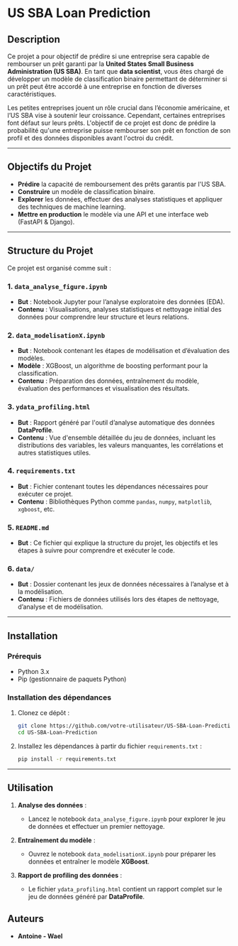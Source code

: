 # US SBA Loan Prediction

## Description

Ce projet a pour objectif de prédire si une entreprise sera capable de rembourser un prêt garanti par la **United States Small Business Administration (US SBA)**. En tant que **data scientist**, vous êtes chargé de développer un modèle de classification binaire permettant de déterminer si un prêt peut être accordé à une entreprise en fonction de diverses caractéristiques.

Les petites entreprises jouent un rôle crucial dans l’économie américaine, et l’US SBA vise à soutenir leur croissance. Cependant, certaines entreprises font défaut sur leurs prêts. L'objectif de ce projet est donc de prédire la probabilité qu'une entreprise puisse rembourser son prêt en fonction de son profil et des données disponibles avant l'octroi du crédit.

---

## Objectifs du Projet

- **Prédire** la capacité de remboursement des prêts garantis par l'US SBA.
- **Construire** un modèle de classification binaire.
- **Explorer** les données, effectuer des analyses statistiques et appliquer des techniques de machine learning.
- **Mettre en production** le modèle via une API et une interface web (FastAPI & Django).

---

## Structure du Projet

Ce projet est organisé comme suit :

### 1. **`data_analyse_figure.ipynb`**
   - **But** : Notebook Jupyter pour l’analyse exploratoire des données (EDA).
   - **Contenu** : Visualisations, analyses statistiques et nettoyage initial des données pour comprendre leur structure et leurs relations.
   
### 2. **`data_modelisationX.ipynb`**
   - **But** : Notebook contenant les étapes de modélisation et d’évaluation des modèles.
   - **Modèle** : XGBoost, un algorithme de boosting performant pour la classification.
   - **Contenu** : Préparation des données, entraînement du modèle, évaluation des performances et visualisation des résultats.
   
### 3. **`ydata_profiling.html`**
   - **But** : Rapport généré par l'outil d’analyse automatique des données **DataProfile**.
   - **Contenu** : Vue d'ensemble détaillée du jeu de données, incluant les distributions des variables, les valeurs manquantes, les corrélations et autres statistiques utiles.

### 4. **`requirements.txt`**
   - **But** : Fichier contenant toutes les dépendances nécessaires pour exécuter ce projet.
   - **Contenu** : Bibliothèques Python comme `pandas`, `numpy`, `matplotlib`, `xgboost`, etc.

### 5. **`README.md`**
   - **But** : Ce fichier qui explique la structure du projet, les objectifs et les étapes à suivre pour comprendre et exécuter le code.

### 6. **`data/`**
   - **But** : Dossier contenant les jeux de données nécessaires à l’analyse et à la modélisation.
   - **Contenu** : Fichiers de données utilisés lors des étapes de nettoyage, d’analyse et de modélisation.

---

## Installation

### Prérequis
- Python 3.x
- Pip (gestionnaire de paquets Python)

### Installation des dépendances

1. Clonez ce dépôt :
   ```bash
   git clone https://github.com/votre-utilisateur/US-SBA-Loan-Prediction.git
   cd US-SBA-Loan-Prediction
   ```

2. Installez les dépendances à partir du fichier `requirements.txt` :
   ```bash
   pip install -r requirements.txt
   ```

---

## Utilisation

1. **Analyse des données** :
   - Lancez le notebook `data_analyse_figure.ipynb` pour explorer le jeu de données et effectuer un premier nettoyage.
   
2. **Entraînement du modèle** :
   - Ouvrez le notebook `data_modelisationX.ipynb` pour préparer les données et entraîner le modèle **XGBoost**.
   
3. **Rapport de profiling des données** :
   - Le fichier `ydata_profiling.html` contient un rapport complet sur le jeu de données généré par **DataProfile**.


## Auteurs

- **Antoine - Wael** 
